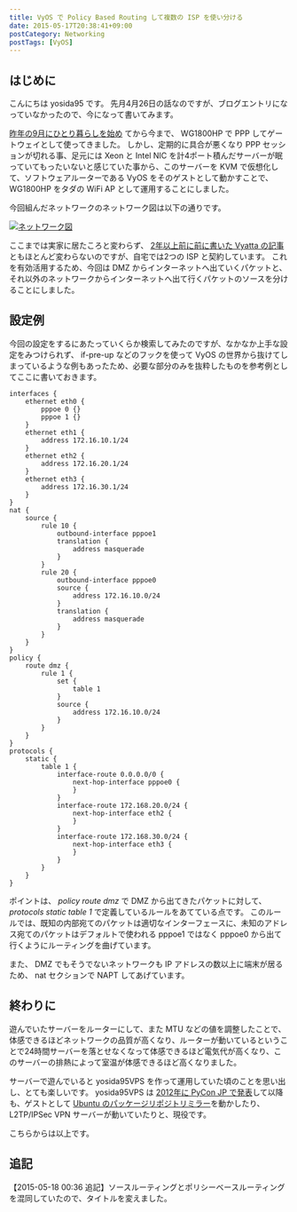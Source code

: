 ```yaml
---
title: VyOS で Policy Based Routing して複数の ISP を使い分ける
date: 2015-05-17T20:38:41+09:00
postCategory: Networking
postTags: [VyOS]
---
```


## はじめに

こんにちは yosida95 です。
先月4月26日の話なのですが、ブログエントリになっていなかったので、今になって書いてみます。

[昨年の9月にひとり暮らしを始め](/2014/09/19/083000.html) てから今まで、 WG1800HP で PPP してゲートウェイとして使ってきました。
しかし、定期的に具合が悪くなり PPP セッションが切れる事、足元には Xeon と Intel NIC を計4ポート積んだサーバーが眠っていてもったいないと感じていた事から、このサーバーを KVM で仮想化して、ソフトウェアルーターである VyOS をそのゲストとして動かすことで、 WG1800HP をタダの WiFi AP として運用することにしました。

今回組んだネットワークのネットワーク図は以下の通りです。

[![ネットワーク図](https://yosida95.com/photos/i2Vlz.raw.png)](https://yosida95.com/photos/i2Vlz.raw.png)

ここまでは実家に居たころと変わらず、 [2年以上前に前に書いた Vyatta の記事](/2013/02/03/081842.html)ともほとんど変わらないのですが、自宅では2つの ISP と契約しています。
これを有効活用するため、今回は DMZ からインターネットへ出ていくパケットと、それ以外のネットワークからインターネットへ出て行くパケットのソースを分けることにしました。

## 設定例

今回の設定をするにあたっていくらか検索してみたのですが、なかなか上手な設定をみつけられず、 if-pre-up などのフックを使って VyOS の世界から抜けてしまっているような例もあったため、必要な部分のみを抜粋したものを参考例としてここに書いておきます。

```plain
interfaces {
    ethernet eth0 {
        pppoe 0 {}
        pppoe 1 {}
    }
    ethernet eth1 {
        address 172.16.10.1/24
    }
    ethernet eth2 {
        address 172.16.20.1/24
    }
    ethernet eth3 {
        address 172.16.30.1/24
    }
}
nat {
    source {
        rule 10 {
            outbound-interface pppoe1
            translation {
                address masquerade
            }
        }
        rule 20 {
            outbound-interface pppoe0
            source {
                address 172.16.10.0/24
            }
            translation {
                address masquerade
            }
        }
    }
}
policy {
    route dmz {
        rule 1 {
            set {
                table 1
            }
            source {
                address 172.16.10.0/24
            }
        }
    }
}
protocols {
    static {
        table 1 {
            interface-route 0.0.0.0/0 {
                next-hop-interface pppoe0 {
                }
            }
            interface-route 172.168.20.0/24 {
                next-hop-interface eth2 {
                }
            }
            interface-route 172.168.30.0/24 {
                next-hop-interface eth3 {
                }
            }
        }
    }
}
```

ポイントは、 *policy route dmz* で DMZ から出てきたパケットに対して、 *protocols static table 1* で定義しているルールをあてている点です。
このルールでは、既知の内部宛てのパケットは適切なインターフェースに、未知のアドレス宛てのパケットはデフォルトで使われる pppoe1 ではなく pppoe0 から出て行くようにルーティングを曲げています。

また、 DMZ でもそうでないネットワークも IP アドレスの数以上に端末が居るため、 nat セクションで NAPT してあげています。

## 終わりに

遊んでいたサーバーをルーターにして、また MTU などの値を調整したことで、体感できるほどネットワークの品質が高くなり、ルーターが動いているということで24時間サーバーを落とせなくなって体感できるほど電気代が高くなり、このサーバーの排熱によって室温が体感できるほど高くなりました。

サーバーで遊んでいると yosida95VPS を作って運用していた頃のことを思い出し、とても楽しいです。
yosida95VPS は [2012年に PyCon JP で発表](http://2012.pycon.jp/program/sessions.html#session-15-1100-room433-ja)して以降も、ゲストとして [Ubuntu のパッケージリポジトリミラー](/2013/05/19/003744.html)を動かしたり、 L2TP/IPSec VPN サーバーが動いていたりと、現役です。

こちらからは以上です。

## 追記

【2015-05-18 00:36 追記】ソースルーティングとポリシーベースルーティングを混同していたので、タイトルを変えました。
